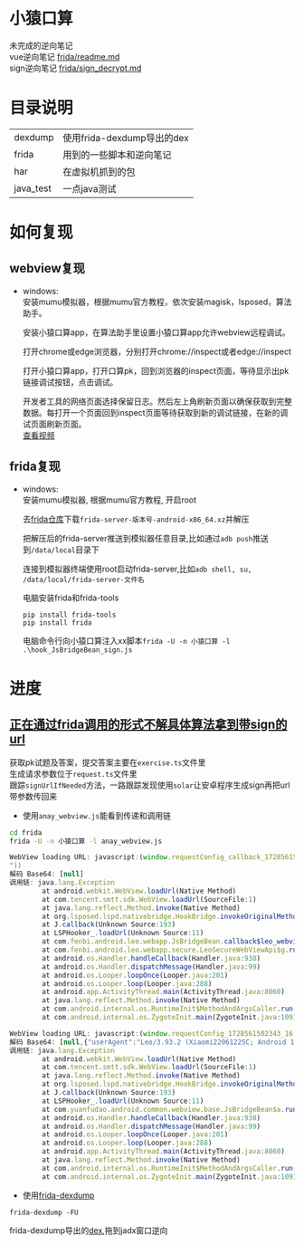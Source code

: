 # 小猿口算
未完成的逆向笔记  
vue逆向笔记 [frida/readme.md](frida/readme.md)  
sign逆向笔记 [frida/sign_decrypt.md](frida/sign_decrypt.md)

# 目录说明
|||
|--|--|
|dexdump|使用frida-dexdump导出的dex|
|frida|用到的一些脚本和逆向笔记|
|har|在虚拟机抓到的包|
|java_test|一点java测试|

# 如何复现

## webview复现
+ windows:  
    安装mumu模拟器，根据mumu官方教程，依次安装magisk，lsposed，算法助手。  

    安装小猿口算app，在算法助手里设置小猿口算app允许webview远程调试。  

    打开chrome或edge浏览器，分别打开chrome://inspect或者edge://inspect  

    打开小猿口算app，打开口算pk，回到浏览器的inspect页面，等待显示出pk链接调试按钮，点击调试。  

    开发者工具的网络页面选择保留日志。然后左上角刷新页面以确保获取到完整数据。每打开一个页面回到inspect页面等待获取到新的调试链接，在新的调试页面刷新页面。  
    [查看视频](./video/webview.mp4)

## frida复现
+ windows:  
    安装mumu模拟器, 根据mumu官方教程, 开启root  

    去[frida仓库](https://github.com/frida/frida/releases)下载`frida-server-版本号-android-x86_64.xz`并解压  

    把解压后的frida-server推送到模拟器任意目录,比如通过`adb push`推送到`/data/local`目录下  

    连接到模拟器终端使用root启动frida-server,比如`adb shell, su, /data/local/frida-server-文件名`  

    电脑安装frida和frida-tools
    ```
    pip install frida-tools
    pip install frida
    ```

    电脑命令行向小猿口算注入xx脚本`frida -U -n 小猿口算 -l .\hook_JsBridgeBean_sign.js`


# 进度
## [正在通过frida调用的形式不解具体算法拿到带sign的url](./frida/sign_decrypt.md)  
获取pk试题及答案，提交答案主要在`exercise.ts`文件里  
生成请求参数位于`request.ts`文件里  
跟踪`signUrlIfNeeded`方法，一路跟踪发现使用`solar`让安卓程序生成sign再把url带参数传回来  

+ 使用`anay_webview.js`能看到传递和调用链  
```sh
cd frida
frida -U -n 小猿口算 -l anay_webview.js
```
```js
WebView loading URL: javascript:(window.requestConfig_callback_1728561502343_17 && window.requestConfig_callback_1728561502343_17("W251bGxd
"))
解码 Base64: [null]
调用链: java.lang.Exception
        at android.webkit.WebView.loadUrl(Native Method)
        at com.tencent.smtt.sdk.WebView.loadUrl(SourceFile:1)
        at java.lang.reflect.Method.invoke(Native Method)
        at org.lsposed.lspd.nativebridge.HookBridge.invokeOriginalMethod(Native Method)
        at J.callback(Unknown Source:193)
        at LSPHooker_.loadUrl(Unknown Source:11)
        at com.fenbi.android.leo.webapp.JsBridgeBean.callback$leo_webview_release(SourceFile:73)
        at com.fenbi.android.leo.webapp.secure.LeoSecureWebViewApi$g.run(SourceFile:11)
        at android.os.Handler.handleCallback(Handler.java:938)
        at android.os.Handler.dispatchMessage(Handler.java:99)
        at android.os.Looper.loopOnce(Looper.java:201)
        at android.os.Looper.loop(Looper.java:288)
        at android.app.ActivityThread.main(ActivityThread.java:8060)
        at java.lang.reflect.Method.invoke(Native Method)
        at com.android.internal.os.RuntimeInit$MethodAndArgsCaller.run(RuntimeInit.java:571)
        at com.android.internal.os.ZygoteInit.main(ZygoteInit.java:1091)

WebView loading URL: javascript:(window.requestConfig_1728561502343_16 && window.requestConfig_1728561502343_16("W251bGwseyJ1c2VyQWdlbnQiOiJMZW8vMy45My4yIChYaWFvbWkyMjA2MTIyU0M7IEFuZHJvaWQgMTI7IFNjYWxlLzEuNDkpIiwid3JhcHBlZFVybCI6Ii9sZW8tZ2FtZS1way9hbmRyb2lkL21hdGgvcGsvaG9tZT9fcHJvZHVjdElkXHUwMDNkNjExXHUwMDI2cGxhdGZvcm1cdTAwM2RhbmRyb2lkMzJcdTAwMjZ2ZXJzaW9uXHUwMDNkMy45My4yXHUwMDI2dmVuZG9yXHUwMDNkeGlhb19taVx1MDAyNmF2XHUwMDNkNVx1MDAyNnNpZ25cdTAwM2RmMmQ2NjhjZTY3MDgxOWMwNWI3NjRhMjM3YzcyNjQ0Mlx1MDAyNmRldmljZUNhdGVnb3J5XHUwMDNkcGFkIn1d"))
解码 Base64: [null,{"userAgent":"Leo/3.93.2 (Xiaomi2206122SC; Android 12; Scale/1.49)","wrappedUrl":"/leo-game-pk/android/math/pk/home?_productId=611&platform\u003dandroid32&version\u003d3.93.2&vendor\u003dxiao_mi&av\u003d5&sign\u003df2d668ce670819c05b764a237c726442&deviceCategory\u003dpad"}]
调用链: java.lang.Exception
        at android.webkit.WebView.loadUrl(Native Method)
        at com.tencent.smtt.sdk.WebView.loadUrl(SourceFile:1)
        at java.lang.reflect.Method.invoke(Native Method)
        at org.lsposed.lspd.nativebridge.HookBridge.invokeOriginalMethod(Native Method)
        at J.callback(Unknown Source:193)
        at LSPHooker_.loadUrl(Unknown Source:11)
        at com.yuanfudao.android.common.webview.base.JsBridgeBean$a.run(SourceFile:47)
        at android.os.Handler.handleCallback(Handler.java:938)
        at android.os.Handler.dispatchMessage(Handler.java:99)
        at android.os.Looper.loopOnce(Looper.java:201)
        at android.os.Looper.loop(Looper.java:288)
        at android.app.ActivityThread.main(ActivityThread.java:8060)
        at java.lang.reflect.Method.invoke(Native Method)
        at com.android.internal.os.RuntimeInit$MethodAndArgsCaller.run(RuntimeInit.java:571)
        at com.android.internal.os.ZygoteInit.main(ZygoteInit.java:1091)
```

+ 使用[frida-dexdump](https://github.com/hluwa/frida-dexdump)  
```
frida-dexdump -FU
```
frida-dexdump导出的[dex](frida/dexdump/小猿口算),拖到jadx窗口逆向
